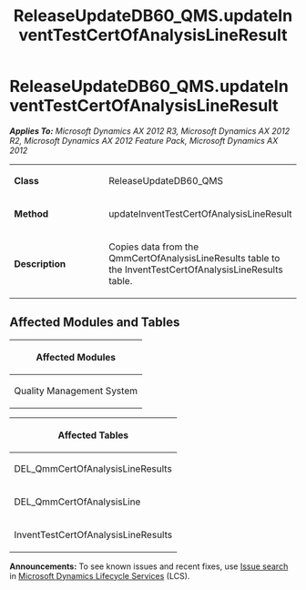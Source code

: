 ﻿---
title: ReleaseUpdateDB60_QMS.updateInventTestCertOfAnalysisLineResult
TOCTitle: ReleaseUpdateDB60_QMS.updateInventTestCertOfAnalysisLineResult
ms:assetid: a6637891-8523-5d96-cdf4-c167dfc9d910
ms:mtpsurl: https://msdn.microsoft.com/en-us/library/JJ736858(v=AX.60)
ms:contentKeyID: 49710289
ms.date: 05/18/2015
mtps_version: v=AX.60
---

# ReleaseUpdateDB60\_QMS.updateInventTestCertOfAnalysisLineResult 


_**Applies To:** Microsoft Dynamics AX 2012 R3, Microsoft Dynamics AX 2012 R2, Microsoft Dynamics AX 2012 Feature Pack, Microsoft Dynamics AX 2012_

<table>
<colgroup>
<col style="width: 50%" />
<col style="width: 50%" />
</colgroup>
<tbody>
<tr class="odd">
<td><p><strong>Class</strong></p></td>
<td><p>ReleaseUpdateDB60_QMS</p></td>
</tr>
<tr class="even">
<td><p><strong>Method</strong></p></td>
<td><p>updateInventTestCertOfAnalysisLineResult</p></td>
</tr>
<tr class="odd">
<td><p><strong>Description</strong></p></td>
<td><p>Copies data from the QmmCertOfAnalysisLineResults table to the InventTestCertOfAnalysisLineResults table.</p></td>
</tr>
</tbody>
</table>


## Affected Modules and Tables

<table>
<colgroup>
<col style="width: 100%" />
</colgroup>
<thead>
<tr class="header">
<th><p>Affected Modules</p></th>
</tr>
</thead>
<tbody>
<tr class="odd">
<td><p>Quality Management System</p></td>
</tr>
</tbody>
</table>


<table>
<colgroup>
<col style="width: 100%" />
</colgroup>
<thead>
<tr class="header">
<th><p>Affected Tables</p></th>
</tr>
</thead>
<tbody>
<tr class="odd">
<td><p>DEL_QmmCertOfAnalysisLineResults</p></td>
</tr>
<tr class="even">
<td><p>DEL_QmmCertOfAnalysisLine</p></td>
</tr>
<tr class="odd">
<td><p>InventTestCertOfAnalysisLineResults</p></td>
</tr>
</tbody>
</table>

  
**Announcements:** To see known issues and recent fixes, use [Issue search](http://go.microsoft.com/fwlink/?linkid=389258) in [Microsoft Dynamics Lifecycle Services](http://go.microsoft.com/fwlink/?linkid=306505) (LCS).

